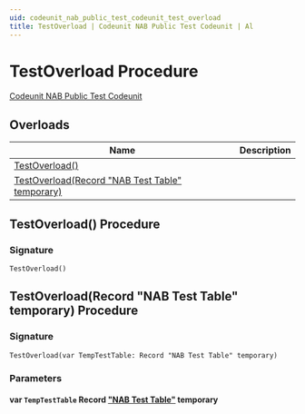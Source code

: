 ```yaml
---
uid: codeunit_nab_public_test_codeunit_test_overload
title: TestOverload | Codeunit NAB Public Test Codeunit | Al
---
```

# TestOverload Procedure

[Codeunit NAB Public Test Codeunit](index.md)

## Overloads

| Name | Description |
| ----- | ------ |
| [TestOverload()](#test_overload) |  |
| [TestOverload(Record "NAB Test Table" temporary)](#test_overload_record_nab_test_table_temporary) |  |

## <a name="test_overload"></a>TestOverload() Procedure

### <a name="test_overload_signature"></a>Signature

```al
TestOverload()
```

## <a name="test_overload_record_nab_test_table_temporary"></a>TestOverload(Record "NAB Test Table" temporary) Procedure

### <a name="test_overload_record_nab_test_table_temporary_signature"></a>Signature

```al
TestOverload(var TempTestTable: Record "NAB Test Table" temporary)
```

### <a name="test_overload_record_nab_test_table_temporary_parameters"></a>Parameters

#### <a name="test_overload_record_nab_test_table_temporary_TempTestTable"></a>var `TempTestTable`  Record ["NAB Test Table"](../table-nab-test-table/index.md) temporary
